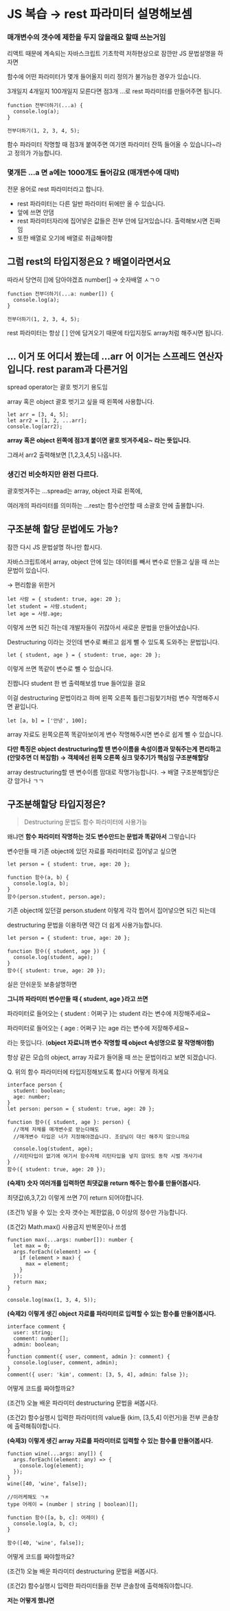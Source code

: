 # JS 복습 → rest 파라미터 설명해보셈

### 매개변수의 갯수에 제한을 두지 않을래요 할때 쓰는거임

리액트 때문에 계속되는 자바스크립트 기초학력 저하현상으로 잠깐만 JS 문법설명을 하자면

함수에 어떤 파라미터가 몇개 들어올지 미리 정의가 불가능한 경우가 있습니다.

3개일지 4개일지 100개일지 모른다면 점3개 ...로 rest 파라미터를 만들어주면 됩니다.

```tsx
function 전부더하기(...a) {
  console.log(a);
}

전부더하기(1, 2, 3, 4, 5);
```

함수 파라미터 작명할 때 점3개 붙여주면 여기엔 파라미터 잔뜩 들어올 수 있습니다~라고 정의가 가능합니다.

### 몇개든 …a 면 a에는 1000개도 들어감요 (매개변수에 대박)

전문 용어로 rest 파라미터라고 합니다.

- rest 파라미터는 다른 일반 파라미터 뒤에만 올 수 있습니다.
- 앞에 쓰면 안댐
- rest 파라미터자리에 집어넣은 값들은 전부 안에 담겨있습니다. 출력해보시면 진짜임
- 또한 배열로 오기에 배열로 취급해야함

## 그럼 rest의 타입지정은요 ? 배열이라면서요

따라서 당연히 []에 담아야겠죠 number[] → 숫자배열 ㅅㄱㅇ

```tsx
function 전부더하기(...a: number[]) {
  console.log(a);
}

전부더하기(1, 2, 3, 4, 5);
```

rest 파라미터는 항상 [ ] 안에 담겨오기 때문에 타입지정도 array처럼 해주시면 됩니다.

## … 이거 또 어디서 봤는데 …arr 어 이거는 스프레드 연산자입니다. rest param과 다른거임

spread operator는 괄호 벗기기 용도임

array 혹은 object 괄호 벗기고 싶을 때 왼쪽에 사용합니다.

```tsx
let arr = [3, 4, 5];
let arr2 = [1, 2, ...arr];
console.log(arr2);
```

**array 혹은 object 왼쪽에 점3개 붙이면 괄호 벗겨주세요~ 라는 뜻입니다.**

그래서 arr2 출력해보면 [1,2,3,4,5] 나옵니다.

### 생긴건 비슷하지만 완전 다르다.

괄호벗겨주는 ...spread는 array, object 자료 왼쪽에,

여러개의 파라미터를 의미하는 ...rest는 함수선언할 때 소괄호 안에 출몰합니다.

## 구조분해 할당 문법에도 가능?

잠깐 다시 JS 문법설명 하나만 합시다.

자바스크립트에서 array, object 안에 있는 데이터를 빼서 변수로 만들고 싶을 때 쓰는 문법이 있습니다.

→ 편리함을 위한거

```tsx
let 사람 = { student: true, age: 20 };
let student = 사람.student;
let age = 사람.age;
```

이렇게 쓰면 되긴 하는데 개발자들이 귀찮아서 새로운 문법을 만들어냈습니다.

Destructuring 이라는 것인데 변수로 빠르고 쉽게 뺄 수 있도록 도와주는 문법입니다.

```tsx
let { student, age } = { student: true, age: 20 };
```

이렇게 쓰면 똑같이 변수로 뺄 수 있습니다.

진짭니다 student 한 번 출력해보셈 true 들어있을 걸요

이걸 destructuring 문법이라고 하며 왼쪽 오른쪽 틀린그림찾기처럼 변수 작명해주시면 끝입니다.

```tsx
let [a, b] = ['안녕', 100];
```

array 자료도 왼쪽오른쪽 똑같아보이게 변수 작명해주시면 변수로 쉽게 뺄 수 있습니다.

**다만 특징은 object destructuring할 땐 변수이름을 속성이름과 맞춰주는게 편리하고 (안맞추면 더 복잡함) → 객체에선 왼쪽 오른쪽 싱크 맞추기가 핵심임 구조분해할당**

array destructuring할 땐 변수이름 맘대로 작명가능합니다. → 배열 구조분해할당은 걍 암거나 ㄱㄱ

## 구조분해할당 타입지정은?

> Destructuring 문법도 함수 파라미터에 사용가능

왜냐면 **함수 파라미터 작명하는 것도 변수만드는 문법과 똑같아서** 그렇습니다

변수만들 때 기존 object에 있던 자료를 파라미터로 집어넣고 싶으면

```tsx
let person = { student: true, age: 20 };

function 함수(a, b) {
  console.log(a, b);
}
함수(person.student, person.age);
```

기존 object에 있던걸 person.student 이렇게 각각 찝어서 집어넣으면 되긴 되는데

destructuring 문법을 이용하면 약간 더 쉽게 사용가능합니다.

```tsx
let person = { student: true, age: 20 };

function 함수({ student, age }) {
  console.log(student, age);
}
함수({ student: true, age: 20 });
```

실은 안쉬운듯 보충설명하면

**그니까 파라미터 변수만들 때 { student, age }라고 쓰면**

파라미터로 들어오는 { student : 어쩌구 }는 student 라는 변수에 저장해주세요~

파라미터로 들어오는 { age : 어쩌구 }는 age 라는 변수에 저장해주세요~

라는 뜻입니다. (**object 자료니까 변수 작명할 때 object 속성명으로 잘 작명해야함)**

항상 같은 모습의 object, array 자료가 들어올 때 쓰는 문법이라고 보면 되겠습니다.

Q. 위의 함수 파라미터에 타입지정해보도록 합시다 어떻게 하게요

```tsx
interface person {
  student: boolean;
  age: number;
}
let person: person = { student: true, age: 20 };

function 함수({ student, age }: person) {
  //객체 자체를 매개변수로 받는다해도
  //매개변수 타입은 너가 지정해야겠습니다. 조상님이 대신 해주지 않으니까요

  console.log(student, age);
  //리턴타입이 없기에 여기서 함수자체 리턴타입을 넣지 않아도 동작 시벌 개사기네
}
함수({ student: true, age: 20 });
```

**(숙제1) 숫자 여러개를 입력하면 최댓값을 return 해주는 함수를 만들어봅시다.**

최댓값(6,3,7,2) 이렇게 쓰면 7이 return 되어야합니다.

(조건1) 넣을 수 있는 숫자 갯수는 제한없음, 0 이상의 정수만 가능합니다.

(조건2) Math.max() 사용금지 반복문이나 쓰셈

```tsx
function max(...args: number[]): number {
  let max = 0;
  args.forEach((element) => {
    if (element > max) {
      max = element;
    }
  });
  return max;
}

console.log(max(1, 3, 4, 5));
```

**(숙제2) 이렇게 생긴 object 자료를 파라미터로 입력할 수 있는 함수를 만들어봅시다.**

```tsx
interface comment {
  user: string;
  comment: number[];
  admin: boolean;
}
function comment({ user, comment, admin }: comment) {
  console.log(user, comment, admin);
}
comment({ user: 'kim', comment: [3, 5, 4], admin: false });
```

어떻게 코드를 짜야할까요?

(조건1) 오늘 배운 파라미터 destructuring 문법을 써봅시다.

(조건2) 함수실행시 입력한 파라미터의 value들 (kim, [3,5,4] 이런거)을 전부 콘솔창에 출력해줘야합니다.

**(숙제3) 이렇게 생긴 array 자료를 파라미터로 입력할 수 있는 함수를 만들어봅시다.**

```tsx
function wine(...args: any[]) {
  args.forEach((element: any) => {
    console.log(element);
  });
}
wine([40, 'wine', false]);

//이러케해도 ㄱㅊ
type 어레이 = (number | string | boolean)[];

function 함수([a, b, c]: 어레이) {
  console.log(a, b, c);
}

함수([40, 'wine', false]);
```

어떻게 코드를 짜야할까요?

(조건1) 오늘 배운 파라미터 destructuring 문법을 써봅시다.

(조건2) 함수실행시 입력한 파라미터들을 전부 콘솔창에 출력해줘야합니다.

**저는 어떻게 했냐면**
